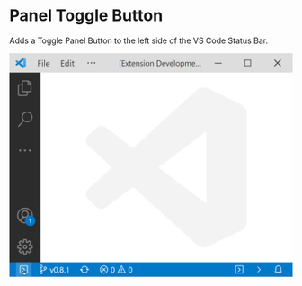 # Panel Toggle Button

Adds a Toggle Panel Button to the left side of the VS Code Status Bar.

![Toggle Panel](https://github.com/CyberAP/panel-toggle-button/raw/HEAD/./static/preview.gif)
